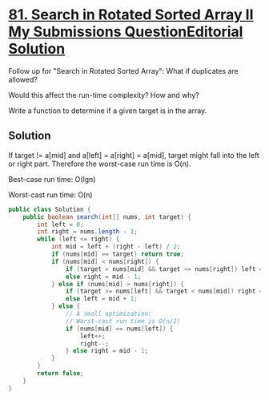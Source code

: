 # [81. Search in Rotated Sorted Array II My Submissions QuestionEditorial Solution](https://leetcode.com/problems/search-in-rotated-sorted-array-ii/)

Follow up for "Search in Rotated Sorted Array":
What if duplicates are allowed?

Would this affect the run-time complexity? How and why?

Write a function to determine if a given target is in the array.

## Solution

If target != a[mid] and a[left] = a[right] = a[mid], target might fall into the left or right part. Therefore the worst-case run time is O(n).

Best-case run time: O(lgn)

Worst-cast run time: O(n)

```java
public class Solution {
    public boolean search(int[] nums, int target) {
        int left = 0;
        int right = nums.length - 1;
        while (left <= right) {
            int mid = left + (right - left) / 2;
            if (nums[mid] == target) return true;
            if (nums[mid] < nums[right]) {
                if (target > nums[mid] && target <= nums[right]) left = mid + 1;
                else right = mid - 1;
            } else if (nums[mid] > nums[right]) {
                if (target >= nums[left] && target < nums[mid]) right = mid - 1;
                else left = mid + 1;
            } else {
                // A small optimization:
                // Worst-cast run time is O(n/2)
                if (nums[mid] == nums[left]) {
                    left++;
                    right--;
                } else right = mid - 1;
            }
        }
        return false;
    }
}
```
